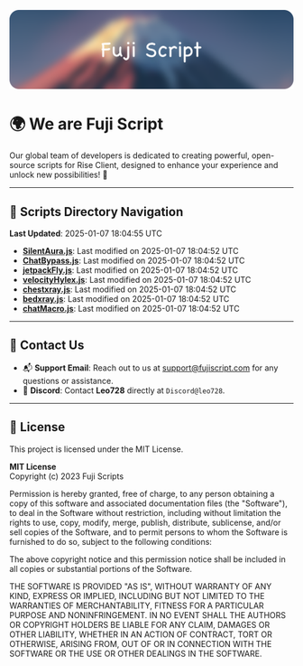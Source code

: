 ![Banner](.github/b.webp)

# 🌍 **We are Fuji Script**

Our global team of developers is dedicated to creating powerful, open-source scripts for Rise Client, designed to enhance your experience and unlock new possibilities! 🌟

---
<!-- SCRIPTS_NAVIGATION_START -->
## 📂 **Scripts Directory Navigation**

**Last Updated**: 2025-01-07 18:04:55 UTC

- **[SilentAura.js](scripts/SilentAura.js)**: Last modified on 2025-01-07 18:04:52 UTC
- **[ChatBypass.js](scripts/ChatBypass.js)**: Last modified on 2025-01-07 18:04:52 UTC
- **[jetpackFly.js](scripts/jetpackFly.js)**: Last modified on 2025-01-07 18:04:52 UTC
- **[velocityHylex.js](scripts/velocityHylex.js)**: Last modified on 2025-01-07 18:04:52 UTC
- **[chestxray.js](scripts/chestxray.js)**: Last modified on 2025-01-07 18:04:52 UTC
- **[bedxray.js](scripts/bedxray.js)**: Last modified on 2025-01-07 18:04:52 UTC
- **[chatMacro.js](scripts/chatMacro.js)**: Last modified on 2025-01-07 18:04:52 UTC

<!-- SCRIPTS_NAVIGATION_END -->

---

## 💬 **Contact Us**  
- 📬 **Support Email**: Reach out to us at [support@fujiscript.com](mailto:support@fujiscript.com) for any questions or assistance.  
- 💬 **Discord**: Contact **Leo728** directly at `Discord@leo728`.

---

## 📜 **License**

This project is licensed under the MIT License.  

**MIT License**  
Copyright (c) 2023 Fuji Scripts  

Permission is hereby granted, free of charge, to any person obtaining a copy of this software and associated documentation files (the "Software"), to deal in the Software without restriction, including without limitation the rights to use, copy, modify, merge, publish, distribute, sublicense, and/or sell copies of the Software, and to permit persons to whom the Software is furnished to do so, subject to the following conditions:  

The above copyright notice and this permission notice shall be included in all copies or substantial portions of the Software.  

THE SOFTWARE IS PROVIDED "AS IS", WITHOUT WARRANTY OF ANY KIND, EXPRESS OR IMPLIED, INCLUDING BUT NOT LIMITED TO THE WARRANTIES OF MERCHANTABILITY, FITNESS FOR A PARTICULAR PURPOSE AND NONINFRINGEMENT. IN NO EVENT SHALL THE AUTHORS OR COPYRIGHT HOLDERS BE LIABLE FOR ANY CLAIM, DAMAGES OR OTHER LIABILITY, WHETHER IN AN ACTION OF CONTRACT, TORT OR OTHERWISE, ARISING FROM, OUT OF OR IN CONNECTION WITH THE SOFTWARE OR THE USE OR OTHER DEALINGS IN THE SOFTWARE.  
